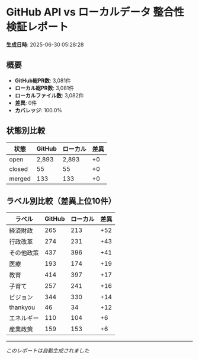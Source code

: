 # GitHub API vs ローカルデータ 整合性検証レポート

**生成日時**: 2025-06-30 05:28:28

## 概要

- **GitHub総PR数**: 3,081件
- **ローカル総PR数**: 3,081件
- **ローカルファイル数**: 3,082件
- **差異**: 0件
- **カバレッジ**: 100.0%

## 状態別比較

| 状態 | GitHub | ローカル | 差異 |
|------|--------|----------|------|
| open | 2,893 | 2,893 | +0 |
| closed | 55 | 55 | +0 |
| merged | 133 | 133 | +0 |

## ラベル別比較（差異上位10件）

| ラベル | GitHub | ローカル | 差異 |
|--------|--------|----------|------|
| 経済財政 | 265 | 213 | +52 |
| 行政改革 | 274 | 231 | +43 |
| その他政策 | 437 | 396 | +41 |
| 医療 | 193 | 174 | +19 |
| 教育 | 414 | 397 | +17 |
| 子育て | 257 | 241 | +16 |
| ビジョン | 344 | 330 | +14 |
| thankyou | 46 | 34 | +12 |
| エネルギー | 110 | 104 | +6 |
| 産業政策 | 159 | 153 | +6 |

---
*このレポートは自動生成されました*